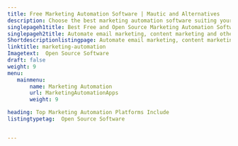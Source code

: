 ```yaml
---
title: Free Marketing Automation Software | Mautic and Alternatives
description: Choose the best marketing automation software suiting your business needs. All the marketing automation tools listed here are free and open source.
singlepageh1title: Best Free and Open Source Marketing Automation Software Options
singlepageh2title: Automate email marketing, content marketing and other marketing activities. Empower marketers to analyze lead and grow business to next level.
Shortdescriptionlistingpage: Automate email marketing, content marketing and other marketing activities. Empower marketers to analyze lead and grow business to next level.
linktitle: marketing-automation
Imagetext:  Open Source Software
draft: false
weight: 9
menu:
   mainmenu: 
       name: Marketing Automation
       url: MarketingAutomationApps
       weight: 9

heading: Top Marketing Automation Platforms Include
listingtypetag:  Open Source Software


---
```


